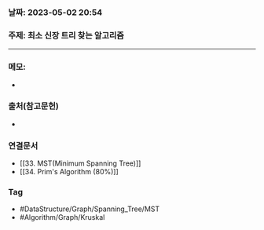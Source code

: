 ### 날짜: 2023-05-02 20:54

### 주제: 최소 신장 트리 찾는 알고리즘
---
### 메모: 
- 

### 출처(참고문헌) 
- 

### 연결문서 
- [[33. MST(Minimum Spanning Tree)]]
- [[34. Prim's Algorithm (80%)]]

### Tag
- #DataStructure/Graph/Spanning_Tree/MST 
- #Algorithm/Graph/Kruskal 